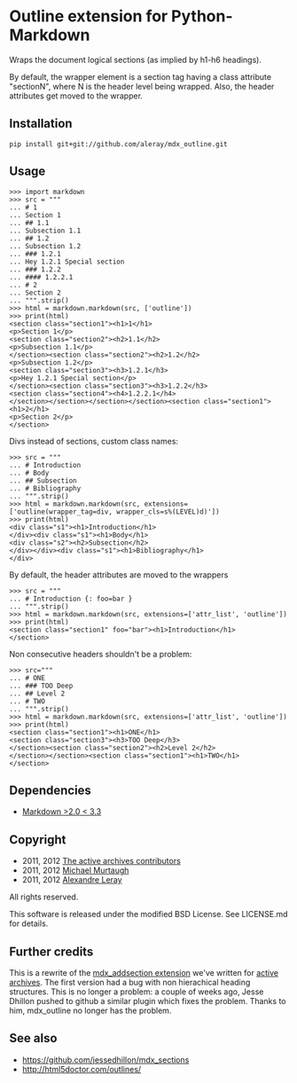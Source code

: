 Outline extension for Python-Markdown
=====================================

Wraps the document logical sections (as implied by h1-h6 headings).

By default, the wrapper element is a section tag having a class attribute
"sectionN", where N is the header level being wrapped. Also, the header
attributes get moved to the wrapper.


Installation
------------

    pip install git+git://github.com/aleray/mdx_outline.git


Usage
-----

    >>> import markdown
    >>> src = """
    ... # 1
    ... Section 1
    ... ## 1.1
    ... Subsection 1.1
    ... ## 1.2
    ... Subsection 1.2
    ... ### 1.2.1
    ... Hey 1.2.1 Special section
    ... ### 1.2.2
    ... #### 1.2.2.1
    ... # 2
    ... Section 2
    ... """.strip()
    >>> html = markdown.markdown(src, ['outline'])
    >>> print(html)
    <section class="section1"><h1>1</h1>
    <p>Section 1</p>
    <section class="section2"><h2>1.1</h2>
    <p>Subsection 1.1</p>
    </section><section class="section2"><h2>1.2</h2>
    <p>Subsection 1.2</p>
    <section class="section3"><h3>1.2.1</h3>
    <p>Hey 1.2.1 Special section</p>
    </section><section class="section3"><h3>1.2.2</h3>
    <section class="section4"><h4>1.2.2.1</h4>
    </section></section></section></section><section class="section1"><h1>2</h1>
    <p>Section 2</p>
    </section>

Divs instead of sections, custom class names:

    >>> src = """
    ... # Introduction
    ... # Body
    ... ## Subsection
    ... # Bibliography
    ... """.strip()
    >>> html = markdown.markdown(src, extensions=['outline(wrapper_tag=div, wrapper_cls=s%(LEVEL)d)'])
    >>> print(html)
    <div class="s1"><h1>Introduction</h1>
    </div><div class="s1"><h1>Body</h1>
    <div class="s2"><h2>Subsection</h2>
    </div></div><div class="s1"><h1>Bibliography</h1>
    </div>


By default, the header attributes are moved to the wrappers

    >>> src = """
    ... # Introduction {: foo=bar }
    ... """.strip()
    >>> html = markdown.markdown(src, extensions=['attr_list', 'outline'])
    >>> print(html)
    <section class="section1" foo="bar"><h1>Introduction</h1>
    </section>


Non consecutive headers shouldn't be a problem:

    >>> src="""
    ... # ONE
    ... ### TOO Deep
    ... ## Level 2
    ... # TWO
    ... """.strip()
    >>> html = markdown.markdown(src, extensions=['attr_list', 'outline'])
    >>> print(html)
    <section class="section1"><h1>ONE</h1>
    <section class="section3"><h3>TOO Deep</h3>
    </section><section class="section2"><h2>Level 2</h2>
    </section></section><section class="section1"><h1>TWO</h1>
    </section>


Dependencies
------------

* [Markdown >2.0 < 3.3](http://www.freewisdom.org/projects/python-markdown/)


Copyright
---------

- 2011, 2012 [The active archives contributors](http://activearchives.org/)
- 2011, 2012 [Michael Murtaugh](http://automatist.org/)
- 2011, 2012 [Alexandre Leray](http://stdin.fr/)

All rights reserved.

This software is released under the modified BSD License. 
See LICENSE.md for details.


Further credits
---------------

This is a rewrite of the 
[mdx_addsection extension](http://git.constantvzw.org/?p=aa.core.git;a=blob;f=aacore/mdx_addsections.py;h=969e520a42b0018a2c4b74889fecc83a7dd7704a;hb=HEAD) 
we've written for [active archives](http://activearchives.org). The first
version had a bug with non hierachical heading structures. This is no longer a
problem: a couple of weeks ago, Jesse Dhillon pushed to github a similar plugin
which fixes the problem. Thanks to him, mdx\_outline no longer has the problem.


See also
--------

- <https://github.com/jessedhillon/mdx_sections>
- <http://html5doctor.com/outlines/>
